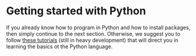# Getting started with Python

If you already know how to program in Python and how to install packages, then simply continue to the next section. Otherwise, we suggest you to follow [these tutorials](../04_learning_python/00_index.md) (still in heavy development) that will direct you in learning the basics ot the Python language.
